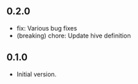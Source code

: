 ## 0.2.0

- fix: Various bug fixes
- (breaking) chore: Update hive definition

## 0.1.0

- Initial version.
